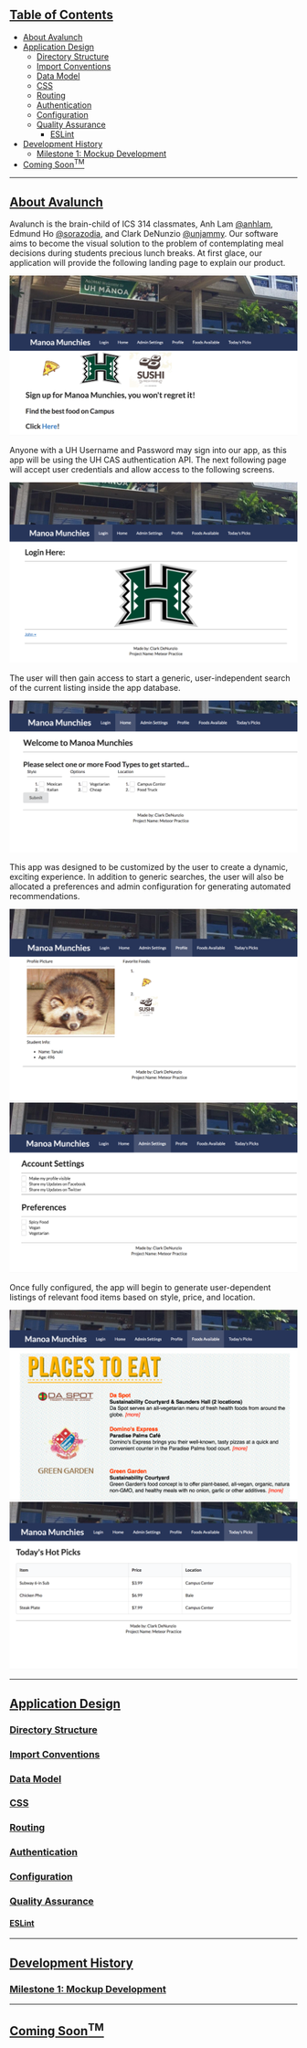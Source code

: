 ## [Table of Contents](#table-of-contents)<a name="table-of-contents"></a>
- [About Avalunch](#about-avalunch)
- [Application Design](#application-design)
  - [Directory Structure](#directory-structure)
  - [Import Conventions](#import-conventions)
  - [Data Model](#data-model)
  - [CSS](#css)
  - [Routing](#routing)
  - [Authentication](#authentication)
  - [Configuration](#configuration)
  - [Quality Assurance](#quality-assurance)
    - [ESLint](#eslint)
- [Development History](#history)
  - [Milestone 1: Mockup Development](#milestone1)
- [Coming Soon<sup>TM</sup>](#soon)

<hr>

## [About Avalunch](#about-avalunch)<a name="about-avalunch"></a>


Avalunch is the brain-child of ICS 314 classmates, Anh Lam [@anhlam](https://github.com/anhlam), Edmund Ho [@sorazodia](https://github.com/sorazodia), and Clark DeNunzio [@unjammy](https://github.com/unjammy).
Our software aims to become the visual solution to the problem of contemplating meal decisions during students precious lunch breaks.
At first glace, our application will provide the following landing page to explain our product.

<img class="ui centered medium image" src="/images/landingpage.png">

Anyone with a UH Username and Password may sign into our app, as this app will be using the UH CAS authentication API.
The next following page will accept user credentials and allow access to the following screens.

<img class="ui centered medium image" src="/images/login.png">

The user will then gain access to start a generic, user-independent search of the current listing inside the app database.

<img class="ui centered medium image" src="/images/search.png">

This app was designed to be customized by the user to create a dynamic, exciting experience. In addition to generic searches, the user will also be allocated a preferences and admin configuration for generating automated recommendations.

<img class="ui centered medium image" src="/images/profile.png">
<img class="ui centered medium image" src="/images/admin.png">

Once fully configured, the app will begin to generate user-dependent listings of relevant food items based on style, price, and location.

<img class="ui centered medium image" src="/images/user1.png">
<img class="ui centered medium image" src="/images/user2.png">

<hr>

## [Application Design](#application-design)<a name="application-design"></a>

### [Directory Structure](#directory-structure)<a name="directory-structure"></a>

### [Import Conventions](#import-conventions)<a name="import-conventions"></a>

### [Data Model](#data-model)<a name="data-model"></a>

### [CSS](#css)<a name="css"></a>

### [Routing](#routing)<a name="routing"></a>

### [Authentication](#authentication)<a name="authentication"></a>

### [Configuration](#configuration)<a name="configuration"></a>

### [Quality Assurance](#quality-assurance)<a name="quality-assurance"></a>

#### [ESLint](#eslint)<a name="eslint"></a>

<hr>

## [Development History](#history)<a name="history"></a>

### [Milestone 1: Mockup Development](#milestone1)<a name="milestone1"></a>

<hr>

## [Coming Soon<sup>TM</sup>](#soon)<a name="soon"></a>
